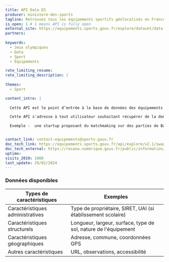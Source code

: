 ```yaml
---
title: API Data ES
producer: ministere-des-sports
tagline: Retrouvez tous les équipements sportifs géolocalisés en France (terrain de football, court de tennis, mur d'escalade...).
is_open: 1 # 1 means API is fully open
external_site: https://equipements.sports.gouv.fr/explore/dataset/data-es/api/
partners:
 
keywords:
  - Jeux olympiques
  - Data
  - Sport
  - Équipements

rate_limiting_resume: 
rate_limiting_description: |
 
themes:
  - Sport

content_intro: |
  
  Cette API est le point d’entrée à la base de données des équipements sportifs et des lieux de pratiques du ministère chargé des Sports. Celle-ci est mise à jour quotidiennement grâce à nos équipes d'enquêteurs et des déclarations réalisées par les propriétaires. Vous y retrouverez tous les éléments liés à l’équipement (géolocalisation, type d’équipement, dimension, tribunes, aménagements, accessibilité, utilisateurs …) mais aussi les éléments liés à son installation (adresse, propriétaire, erp, type d’établissement …). Chaque équipement possède un code référentiel national unique.

  Cette API s'adresse à tout utilisateur souhaitant récupérer de la donnée liée aux équipements sportifs. Cela peut-être des collectivités voulant mettre à disposition le jeu de donnée sur les équipements sportifs de leur territoire ou bien le ministère de l’intérieur cherchant des gymnases couverts disponibles et géolocalisés en cas de catastrophe naturelle.

  Exemple -  une startup proposant du matchmaking sur des parties de Basket 3x3 qui cherche les terrains de basket disponible en accès libre autour d’une position GPS.


contact_link: contact-equipements@sports.gouv.fr
doc_tech_link: https://equipements.sports.gouv.fr/api/explore/v2.1/swagger.json
doc_tech_external: https://resana.numerique.gouv.fr/public/information/consulterAccessUrl?cle_url=1019871182CWMEZAYKUGxXOglvUD4HJ1RqDzJSc1I7BW4DPlIzWGpVblVkBmFUMQM2BjM=
uptime: 
visits_2019: 1000
last_update: 29/02/2024
---
```


### Données disponibles

| Types de caractéristiques        |Exemples                                       |
| ----------- | ------------------------------------------------------------------------------------------------------------------------ |
| Caractéristiques administratives  | Type de propriétaire, SIRET, UAI (si établissement scolaire) |
| Caractéristiques structurels | Longueur, largeur, surface, type de sol, nature de l'équipement   |
| Caractéristiques géographiques      | Adresse, commune, coordonnées GPS |
| Autres caractéristiques     | URL, observations, accessibilité |
